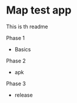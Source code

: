 # Map test app

This is th readme

Phase 1
  - Basics

Phase 2
  - apk

Phase 3
  - release

~~~ json

~~~
